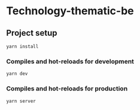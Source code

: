 # Technology-thematic-be

## Project setup

```
yarn install
```

### Compiles and hot-reloads for development

```
yarn dev
```

### Compiles and hot-reloads for production

```
yarn server
```
